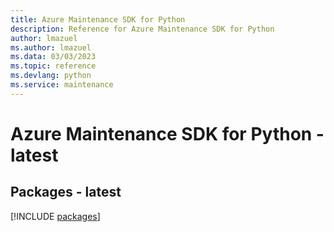 ```yaml
---
title: Azure Maintenance SDK for Python
description: Reference for Azure Maintenance SDK for Python
author: lmazuel
ms.author: lmazuel
ms.data: 03/03/2023
ms.topic: reference
ms.devlang: python
ms.service: maintenance
---
```

# Azure Maintenance SDK for Python - latest
## Packages - latest
[!INCLUDE [packages](maintenance-index.md)]